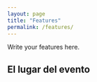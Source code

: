 ```yaml
---
layout: page
title: "Features"
permalink: /features/
---
```


Write your features here.
## El lugar del evento 

